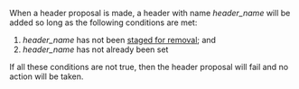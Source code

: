 When a header proposal is made, a header with name *header_name* will be added so long as the following conditions are met:

1. *header_name* has not been [staged for removal](removeHeader); and
2. *header_name* has not already been set

If all these conditions are not true, then the header proposal will fail and no action will be taken.

